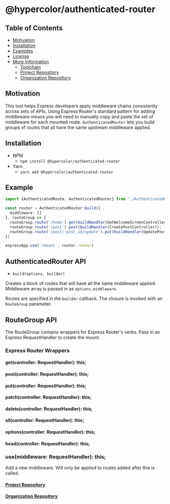 # @hypercolor/authenticated-router

## Table of Contents
- [Motivation](#motivation)
- [Installation](#installation)
- [Examples](#Examples)
- [License](LICENSE)
- [More Information](#more-information)
    - [Toolchain](#toolchain)
    - [Project Repository](#project-repository)
    - [Organization Repository](#organization-repository)

## Motivation
This tool helps Express developers apply middleware chains consistently across sets of APIs.  Using Express Router's standard pattern for adding middleware means you will need to manually copy and paste the set of middleware for each mounted route.  `AuthenticatedRouter` lets you build groups of routes that all have the same upstream middleware applied. 

## Installation
- NPM
  - `npm install @hypercolor/authenticated-router`
- Yarn
  - `yarn add @hypercolor/authenticated-router`

## Example
```typescript
import {AuthenticatedRoute, AuthenticatedRouter} from './AuthenticatedRouter';

const router = AuthenticatedRouter.build({
  middleware: []
}, routeGroup => {
  routeGroup.route('/home').get(buildHandler(GetWelcomeScreenController));
  routeGroup.route('/post').post(buildHandler(CreatePostController));
  routeGroup.route('/post/:post_id/update').put(buildHandler(UpdatePostController));
})

expressApp.use('/mount', router.router)
```

## AuthenticatedRouter API
* `build(options, builder)`

Creates a block of routes that will have all the same middleware applied.  Middleware array is passed in as `options.middleware`.

Routes are specified in the `builder` callback.  The closure is invoked with an `RouteGroup` parameter. 

## RouteGroup API

The RouteGroup contains wrappers for Express Router's verbs.  Pass in an Express RequestHandler to create the mount.

### Express Router Wrappers
#### get(controller: RequestHandler): this;
#### post(controller: RequestHandler): this;
#### put(controller: RequestHandler): this;
#### patch(controller: RequestHandler): this;
#### delete(controller: RequestHandler): this;
#### all(controller: RequestHandler): this;
#### options(controller: RequestHandler): this;
#### head(controller: RequestHandler): this;

### use(middleware: RequestHandler): this;

Add a new middleware.  Will only be applied to routes added after this is called.



#### [Project Repository](https://github.com/hypercolor/swagger-generator)

#### [Organization Repository](https://github.com/hypercolor/)
